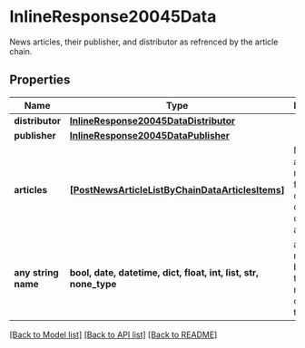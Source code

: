 # InlineResponse20045Data

News articles, their publisher, and distributor as refrenced by the article chain.

## Properties
Name | Type | Description | Notes
------------ | ------------- | ------------- | -------------
**distributor** | [**InlineResponse20045DataDistributor**](InlineResponse20045DataDistributor.md) |  | [optional] 
**publisher** | [**InlineResponse20045DataPublisher**](InlineResponse20045DataPublisher.md) |  | [optional] 
**articles** | [**[PostNewsArticleListByChainDataArticlesItems]**](PostNewsArticleListByChainDataArticlesItems.md) | News articles that match the filter criteria ordered by descending article time. | [optional] 
**any string name** | **bool, date, datetime, dict, float, int, list, str, none_type** | any string name can be used but the value must be the correct type | [optional]

[[Back to Model list]](../README.md#documentation-for-models) [[Back to API list]](../README.md#documentation-for-api-endpoints) [[Back to README]](../README.md)


